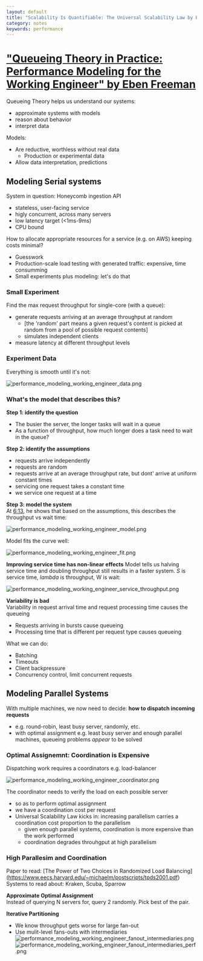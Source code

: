 ```yaml
---
layout: default
title: "Scalability Is Quantifiable: The Universal Scalability Law by Eben Freeman [Talk]"
category: notes
keywords: performance
---
```


# ["Queueing Theory in Practice: Performance Modeling for the Working Engineer" by Eben Freeman](https://youtu.be/Hda5tMrLJqc)

Queueing Theory helps us understand our systems:
- approximate systems with models
- reason about behavior
- interpret data

Models:
- Are reductive, worthless without real data
    - Production or experimental data
- Allow data interpretation, predictions

## Modeling Serial systems
System in question: Honeycomb ingestion API
- stateless, user-facing service
- higly concurrent, across many servers
- low latency target (<1ms-9ms)
- CPU bound

How to allocate appropriate resources for a service (e.g. on AWS) keeping costs minimal?
- Guesswork
- Production-scale load testing with generated traffic: expensive, time consumming
- Small experiments plus modeling: let's do that

### Small Experiment 
Find the max request throughput for single-core (with a queue):  
- generate requests arriving at an average throughput at random  
    - [the 'random' part means a given request's content is picked at random from a pool of possible request contents]
    - simulates independent clients  
- measure latency at different throughput levels  

### Experiment Data
Everything is smooth until it's not:  

![performance_modeling_working_engineer_data.png](/assets/performance_modeling_working_engineer_data.png)


### What's the model that describes this?  

**Step 1: identify the question**  
- The busier the server, the longer tasks will wait in a queue
- As a function of throughput, how much longer does a task need to wait in the queue?

**Step 2: identify the assumptions**  
- requests arrive independently
- requests are random
- requests arrive at an average throughput rate, but dont' arrive at uniform constant times
- servicing one request takes a constant time 
- we service one request at a time

**Step 3: model the system**  
At [6:13](https://youtu.be/Hda5tMrLJqc?t=373), he shows that based on the assumptions, this describes the throughput vs wait time:  

![performance_modeling_working_engineer_model.png](/assets/performance_modeling_working_engineer_model.png)



Model fits the curve well:  

![performance_modeling_working_engineer_fit.png](/assets/performance_modeling_working_engineer_fit.png)


**Improving service time has non-linear effects**
Model tells us halving service time and doubling throughput still results in a faster system.
_S_ is service time, _lambda_ is throughput, W is wait:  

![performance_modeling_working_engineer_service_throughput.png](/assets/performance_modeling_working_engineer_service_throughput.png)



**Variability is bad**  
Variability in request arrival time and request processing time causes the queueing  
- Requests arriving in bursts cause queueing  
- Processing time that is different per request type causes queueing  

What we can do:
- Batching
- Timeouts
- Client backpressure
- Concurrency control, limit concurrent requests

## Modeling Parallel Systems
With multiple machines, we now need to decide: **how to dispatch incoming requests**
- e.g. round-robin, least busy server, randomly, etc.
- with optimal assignment e.g. least busy server and enough parallel machines, queueing problems _appear_ to be solved

### Optimal Assignemnt: Coordination is Expensive
Dispatching work requires a coordinators e.g. load-balancer

![performance_modeling_working_engineer_coordinator.png](/assets/performance_modeling_working_engineer_coordinator.png)



The coordinator needs to verify the load on each possible server 
- so as to perform optimal assignment
- we have a coordination cost per request
- Universal Scalability Law kicks in: increasing parallelism carries a coordination cost proportion to the parallelism
    - given enough parallel systems, coordination is more expensive than the work performed
    - coordination degrades throuhgput at high parallelism 

### High Parallesim and Coordination
Paper to read: [The Power of Two Choices in Randomized Load Balancing]  (https://www.eecs.harvard.edu/~michaelm/postscripts/tpds2001.pdf)  
Systems to read about: Kraken, Scuba, Sparrow  

**Approximate Optimal Assignment**  
Instead of querying N servers for, query 2 randomly. Pick best of the pair.


**Iterative Partitioning**  
- We know throughput gets worse for large fan-out  
- Use mulit-level fans-outs with intermediaries  
![performance_modeling_working_engineer_fanout_intermediaries.png](/assets/performance_modeling_working_engineer_fanout_intermediaries.png)
![performance_modeling_working_engineer_fanout_intermediaries_perf.png](/assets/performance_modeling_working_engineer_fanout_intermediaries_perf.png)




